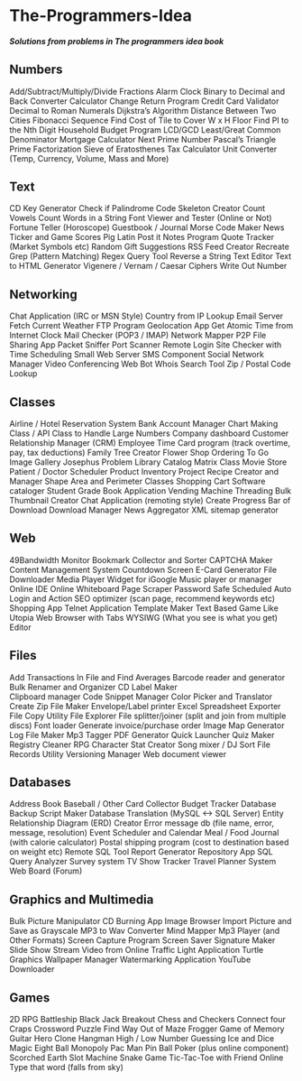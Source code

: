 # The-Programmers-Idea
##### Solutions from problems in The programmers idea book

## Numbers

Add/Subtract/Multiply/Divide Fractions 
Alarm Clock 
Binary to Decimal and Back Converter 
Calculator 
Change Return Program
Credit Card Validator
Decimal to Roman Numerals
Dijkstra’s Algorithm 
Distance Between Two Cities
Fibonacci Sequence 
Find Cost of Tile to Cover W x H Floor
Find PI to the Nth Digit 
Household Budget Program 
LCD/GCD Least/Great Common Denominator
Mortgage Calculator
Next Prime Number 
Pascal’s Triangle 
Prime Factorization 
Sieve of Eratosthenes
Tax Calculator 
Unit Converter (Temp, Currency, Volume, Mass and More) 



## Text

CD Key Generator
Check if Palindrome
Code Skeleton Creator
Count Vowels 
Count Words in a String 
Font Viewer and Tester (Online or Not)
Fortune Teller (Horoscope) 
Guestbook / Journal 
Morse Code Maker 
News Ticker and Game Scores
Pig Latin 
Post it Notes Program
Quote Tracker (Market Symbols etc)
Random Gift Suggestions 
RSS Feed Creator 
Recreate Grep (Pattern Matching)
Regex Query Tool 
Reverse a String 
Text Editor 
Text to HTML Generator 
Vigenere / Vernam / Caesar Ciphers
Write Out Number


## Networking

Chat Application (IRC or MSN Style)
Country from IP Lookup
Email Server 
Fetch Current Weather
FTP Program 
Geolocation App
Get Atomic Time from Internet Clock
Mail Checker (POP3 / IMAP) 
Network Mapper 
P2P File Sharing App
Packet Sniffer 
Port Scanner 
Remote Login 
Site Checker with Time Scheduling
Small Web Server 
SMS Component 
Social Network Manager
Video Conferencing 
Web Bot 
Whois Search Tool
Zip / Postal Code Lookup


## Classes

Airline / Hotel Reservation System
Bank Account Manager 
Chart Making Class / API
Class to Handle Large Numbers
Company dashboard 
Customer Relationship Manager (CRM) 
Employee Time Card program (track overtime, pay, tax deductions)
Family Tree Creator 
Flower Shop Ordering To Go
Image Gallery 
Josephus Problem
Library Catalog 
Matrix Class 
Movie Store 
Patient / Doctor Scheduler
Product Inventory Project 
Recipe Creator and Manager
Shape Area and Perimeter Classes
Shopping Cart 
Software cataloger
Student Grade Book Application 
Vending Machine 
Threading 
Bulk Thumbnail Creator
Chat Application (remoting style)
Create Progress Bar of Download 
Download Manager 
News Aggregator 
XML sitemap generator


## Web

49Bandwidth Monitor
Bookmark Collector and Sorter
CAPTCHA Maker 
Content Management System 
Countdown Screen 
E-Card Generator 
File Downloader 
Media Player Widget for iGoogle 
Music player or manager 
Online IDE 
Online Whiteboard 
Page Scraper 
Password Safe 
Scheduled Auto Login and Action 
SEO optimizer (scan page, recommend keywords etc) 
Shopping App 
Telnet Application 
Template Maker 
Text Based Game Like Utopia 
Web Browser with Tabs 
WYSIWG (What you see is what you get) Editor 


## Files

Add Transactions In File and Find Averages 
Barcode reader and generator 
Bulk Renamer and Organizer 
CD Label Maker  
Clipboard manager 
Code Snippet Manager 
Color Picker and Translator 
Create Zip File Maker 
Envelope/Label printer 
Excel Spreadsheet Exporter 
File Copy Utility 
File Explorer 
File splitter/joiner (split and join from multiple discs) 
Font loader 
Generate invoice/purchase order 
Image Map Generator 
Log File Maker 
Mp3 Tagger 
PDF Generator 
Quick Launcher 
Quiz Maker 
Registry Cleaner 
RPG Character Stat Creator 
Song mixer / DJ 
Sort File Records Utility 
Versioning Manager 
Web document viewer 


## Databases

Address Book 
Baseball / Other Card Collector 
Budget Tracker 
Database Backup Script Maker 
Database Translation (MySQL <-> SQL Server) 
Entity Relationship Diagram (ERD) Creator 
Error message db (file name, error, message, resolution) 
Event Scheduler and Calendar 
Meal / Food Journal (with calorie calculator) 
Postal shipping program (cost to destination based on weight etc) 
Remote SQL Tool 
Report Generator 
Repository App 
SQL Query Analyzer 
Survey system 
TV Show Tracker 
Travel Planner System 
Web Board (Forum) 


## Graphics and Multimedia

Bulk Picture Manipulator 
CD Burning App 
Image Browser 
Import Picture and Save as Grayscale 
MP3 to Wav Converter 
Mind Mapper 
Mp3 Player (and Other Formats) 
Screen Capture Program 
Screen Saver 
Signature Maker 
Slide Show 
Stream Video from Online 
Traffic Light Application 
Turtle Graphics 
Wallpaper Manager 
Watermarking Application 
YouTube Downloader 


## Games

2D RPG 
Battleship 
Black Jack 
Breakout 
Chess and Checkers 
Connect four 
Craps 
Crossword Puzzle 
Find Way Out of Maze 
Frogger 
Game of Memory 
Guitar Hero Clone 
Hangman 
High / Low Number Guessing 
Ice and Dice 
Magic Eight Ball 
Monopoly 
Pac Man 
Pin Ball 
Poker (plus online component) 
Scorched Earth 
Slot Machine 
Snake Game 
Tic-Tac-Toe with Friend Online 
Type that word (falls from sky) 

